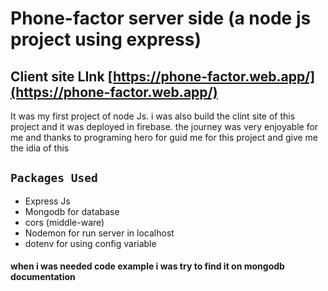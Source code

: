 # Phone-factor server side (a node js project using express)

## Client site LInk [https://phone-factor.web.app/](https://phone-factor.web.app/)

It was my first project of node Js. i was also build the clint site of this project and it was deployed in firebase. the journey was very enjoyable for me and thanks to programing hero for guid me for this project and give me the idia of this

## `Packages Used`

- Express Js
- Mongodb for database
- cors (middle-ware)
- Nodemon for run server in localhost
- dotenv for using config variable

#### when i was needed code example i was try to find it on mongodb documentation
